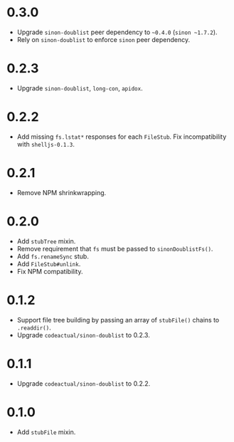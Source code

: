 # 0.3.0

* Upgrade `sinon-doublist` peer dependency to `~0.4.0` (`sinon ~1.7.2`).
* Rely on `sinon-doublist` to enforce `sinon` peer dependency.

# 0.2.3

* Upgrade `sinon-doublist`, `long-con`, `apidox`.

# 0.2.2

* Add missing `fs.lstat*` responses for each `FileStub`. Fix incompatibility with `shelljs-0.1.3`.

# 0.2.1

* Remove NPM shrinkwrapping.

# 0.2.0

* Add `stubTree` mixin.
* Remove requirement that `fs` must be passed to `sinonDoublistFs()`.
* Add `fs.renameSync` stub.
* Add `FileStub#unlink`.
* Fix NPM compatibility.

# 0.1.2

* Support file tree building by passing an array of `stubFile()` chains to `.readdir()`.
* Upgrade `codeactual/sinon-doublist` to 0.2.3.

# 0.1.1

* Upgrade `codeactual/sinon-doublist` to 0.2.2.

# 0.1.0

* Add `stubFile` mixin.
